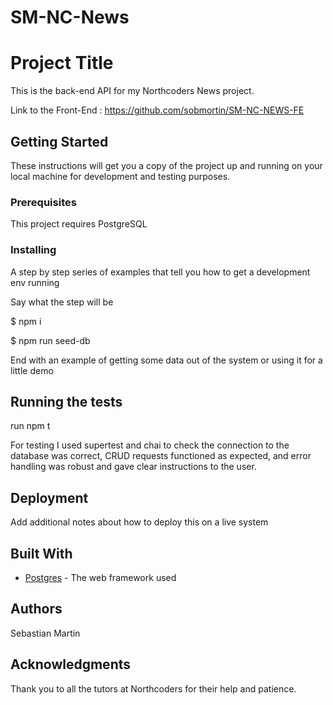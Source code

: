 # SM-NC-News

# Project Title

This is the back-end API for my Northcoders News project. 

Link to the Front-End : https://github.com/sobmortin/SM-NC-NEWS-FE

## Getting Started

These instructions will get you a copy of the project up and running on your local machine for development and testing purposes.

### Prerequisites

This project requires PostgreSQL

### Installing

A step by step series of examples that tell you how to get a development env running

Say what the step will be

\$ npm i

$ npm run seed-db

End with an example of getting some data out of the system or using it for a little demo

## Running the tests

run npm t

For testing I used supertest and chai to check the connection to the database was correct, CRUD requests functioned as expected, and error handling was robust and gave clear instructions to the user.

## Deployment

Add additional notes about how to deploy this on a live system

## Built With

- [Postgres](http://www.dropwizard.io/1.0.2/docs/) - The web framework used

## Authors

Sebastian Martin

## Acknowledgments

Thank you to all the tutors at Northcoders for their help and patience.
